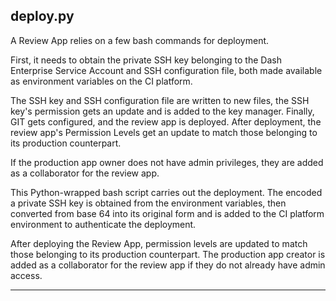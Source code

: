 
## deploy.py

A Review App relies on a few bash commands for deployment. 

First,  it needs to obtain the private SSH key belonging to the Dash Enterprise
Service Account and SSH configuration file,  both made available as environment
variables on the CI platform.  

The SSH key and SSH configuration file are written to new files, the SSH key's permission gets an update and is added to the key manager.  Finally,
GIT gets configured, and the review app is deployed. After deployment, the review app's Permission Levels get an update to match those belonging to its production counterpart.

If the production app owner does not have admin privileges, they are added as a collaborator for the review app. 

This Python-wrapped bash script carries out the deployment. The encoded 
a private SSH key is obtained from the environment variables, then 
converted from base 64 into its original form and is added
to the CI platform environment to authenticate the deployment.

After deploying the Review App, permission levels are updated to match those
belonging to its production counterpart.
The production app creator is added as a collaborator for the review app
if they do not already have admin access.

-----